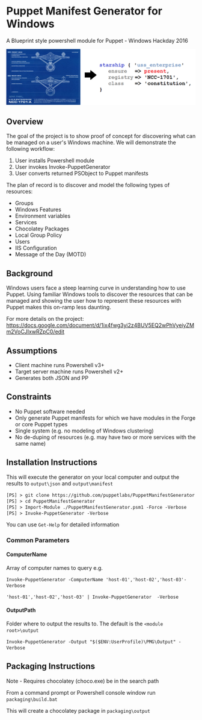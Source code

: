 # Puppet Manifest Generator for Windows

A Blueprint style powershell module for Puppet - Windows Hackday 2016

![Image of Puppet Manifest Generator](https://github.com/puppetlabs/PuppetManifestGenerator/blob/master/img/enterprise.png)

## Overview

The goal of the project is to show proof of concept for discovering what can be managed on a user's Windows machine. We will demonstrate the following workflow:

1. User installs Powershell module
2. User invokes Invoke-PuppetGenerator
3. User converts returned PSObject to Puppet manifests

The plan of record is to discover and model the following types of resources:

- Groups
- Windows Features
- Environment variables
- Services
- Chocolatey Packages
- Local Group Policy
- Users
- IIS Configuration
- Message of the Day (MOTD)

## Background

Windows users face a steep learning curve in understanding how to use Puppet. Using familiar Windows tools to discover the resources that can be managed and showing the user how to represent these resources with Puppet makes this on-ramp less daunting.

For more details on the project:
https://docs.google.com/document/d/1ix4fwg3yi2z4BUV5EQ2wPhVyeiyZMm2VoCJIxwRZpC0/edit

## Assumptions

- Client machine runs Powershell v3+
- Target server machine runs Powershell v2+
- Generates both JSON and PP

## Constraints

- No Puppet software needed
- Only generate Puppet manifests for which we have modules in the Forge or core Puppet types
- Single system (e.g. no modeling of Windows clustering)
- No de-duping of resources (e.g. may have two or more services with the same name)

## Installation Instructions

This will execute the generator on your local computer and output the results to `output\json` and `output\manifest`

~~~
[PS] > git clone https://github.com/puppetlabs/PuppetManifestGenerator
[PS] > cd PuppetManifestGenerator
[PS] > Import-Module ./PuppetManifestGenerator.psm1 -Force -Verbose
[PS] > Invoke-PuppetGenerator -Verbose
~~~

You can use `Get-Help` for detailed information

### Common Parameters

#### ComputerName

Array of computer names to query e.g.
~~~
Invoke-PuppetGenerator -ComputerName 'host-01','host-02','host-03'-Verbose
~~~
~~~
'host-01','host-02','host-03' | Invoke-PuppetGenerator  -Verbose
~~~

#### OutputPath

Folder where to output the results to.  The default is the `<module root>\output`
~~~
Invoke-PuppetGenerator -Output "$($ENV:UserProfile)\PMG\Output" -Verbose
~~~


## Packaging Instructions

Note - Requires chocolatey (choco.exe) be in the search path

From a command prompt or Powershell console window run `packaging\build.bat`

This will create a chocolatey package in `packaging\output`
